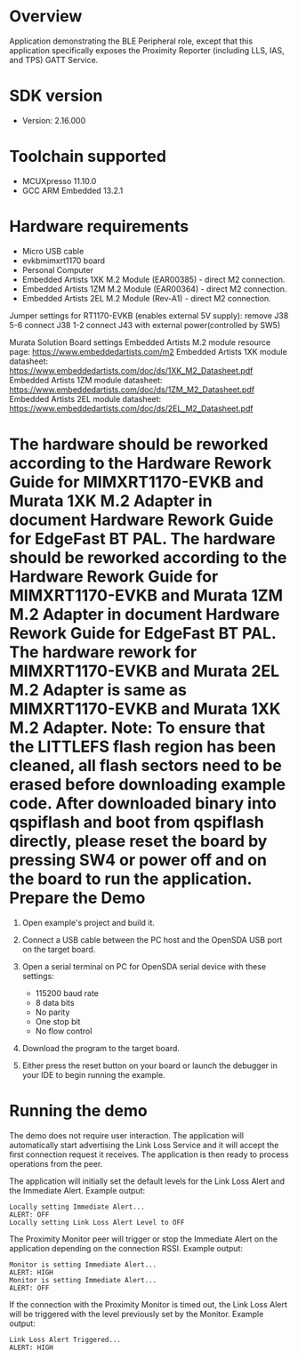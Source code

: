 Overview
========
Application demonstrating the BLE Peripheral role, except that this application specifically exposes the Proximity Reporter (including LLS, IAS, and TPS) GATT Service.


SDK version
===========
- Version: 2.16.000

Toolchain supported
===================
- MCUXpresso  11.10.0
- GCC ARM Embedded  13.2.1

Hardware requirements
=====================
- Micro USB cable
- evkbmimxrt1170 board
- Personal Computer
- Embedded Artists 1XK M.2 Module (EAR00385) - direct M2 connection.
- Embedded Artists 1ZM M.2 Module (EAR00364) - direct M2 connection.
- Embedded Artists 2EL M.2 Module (Rev-A1) - direct M2 connection.

Jumper settings for RT1170-EVKB (enables external 5V supply):
remove  J38 5-6
connect J38 1-2
connect J43 with external power(controlled by SW5)

Murata Solution Board settings
Embedded Artists M.2 module resource page: https://www.embeddedartists.com/m2
Embedded Artists 1XK module datasheet: https://www.embeddedartists.com/doc/ds/1XK_M2_Datasheet.pdf
Embedded Artists 1ZM module datasheet: https://www.embeddedartists.com/doc/ds/1ZM_M2_Datasheet.pdf
Embedded Artists 2EL module datasheet: https://www.embeddedartists.com/doc/ds/2EL_M2_Datasheet.pdf

The hardware should be reworked according to the Hardware Rework Guide for MIMXRT1170-EVKB and Murata 1XK M.2 Adapter in document Hardware Rework Guide for EdgeFast BT PAL.
The hardware should be reworked according to the Hardware Rework Guide for MIMXRT1170-EVKB and Murata 1ZM M.2 Adapter in document Hardware Rework Guide for EdgeFast BT PAL.
The hardware rework for MIMXRT1170-EVKB and Murata 2EL M.2 Adapter is same as MIMXRT1170-EVKB and Murata 1XK M.2 Adapter.
Note:
To ensure that the LITTLEFS flash region has been cleaned,
all flash sectors need to be erased before downloading example code.
After downloaded binary into qspiflash and boot from qspiflash directly,
please reset the board by pressing SW4 or power off and on the board to run the application.
Prepare the Demo
================

1.  Open example's project and build it.

2.  Connect a USB cable between the PC host and the OpenSDA USB port on the target board.

3.  Open a serial terminal on PC for OpenSDA serial device with these settings:
    - 115200 baud rate
    - 8 data bits
    - No parity
    - One stop bit
    - No flow control

4.  Download the program to the target board.

5.  Either press the reset button on your board or launch the debugger in your IDE to begin running the example.

Running the demo
================
The demo does not require user interaction. The application will automatically start advertising the Link Loss Service and it will accept the first connection request it receives. The application is then ready to process operations from the peer.

The application will initially set the default levels for the Link Loss Alert and the Immediate Alert. Example output:
~~~~~~~~~~~~~~~~~~~~~~~~~~~~~~~~~~~
Locally setting Immediate Alert...
ALERT: OFF
Locally setting Link Loss Alert Level to OFF
~~~~~~~~~~~~~~~~~~~~~~~~~~~~~~~~~~~

The Proximity Monitor peer will trigger or stop the Immediate Alert on the application depending on the connection RSSI. Example output:

~~~~~~~~~~~~~~~~~~~~~~~~~~~~~~~~~~~
Monitor is setting Immediate Alert...
ALERT: HIGH
Monitor is setting Immediate Alert...
ALERT: OFF
~~~~~~~~~~~~~~~~~~~~~~~~~~~~~~~~~~~

If the connection with the Proximity Monitor is timed out, the Link Loss Alert will be triggered with the level previously set by the Monitor. Example output:
~~~~~~~~~~~~~~~~~~~~~~~~~~~~~~~~~~~
Link Loss Alert Triggered...
ALERT: HIGH
~~~~~~~~~~~~~~~~~~~~~~~~~~~~~~~~~~~
